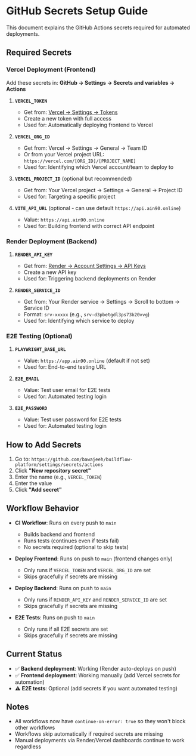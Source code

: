 # GitHub Secrets Setup Guide

This document explains the GitHub Actions secrets required for automated deployments.

## Required Secrets

### Vercel Deployment (Frontend)

Add these secrets in: **GitHub → Settings → Secrets and variables → Actions**

1. **`VERCEL_TOKEN`**
   - Get from: [Vercel → Settings → Tokens](https://vercel.com/account/tokens)
   - Create a new token with full access
   - Used for: Automatically deploying frontend to Vercel

2. **`VERCEL_ORG_ID`**
   - Get from: Vercel → Settings → General → Team ID
   - Or from your Vercel project URL: `https://vercel.com/[ORG_ID]/[PROJECT_NAME]`
   - Used for: Identifying which Vercel account/team to deploy to

3. **`VERCEL_PROJECT_ID`** (optional but recommended)
   - Get from: Your Vercel project → Settings → General → Project ID
   - Used for: Targeting a specific project

4. **`VITE_API_URL`** (optional - can use default `https://api.ain90.online`)
   - Value: `https://api.ain90.online`
   - Used for: Building frontend with correct API endpoint

### Render Deployment (Backend)

1. **`RENDER_API_KEY`**
   - Get from: [Render → Account Settings → API Keys](https://dashboard.render.com/account/api-keys)
   - Create a new API key
   - Used for: Triggering backend deployments on Render

2. **`RENDER_SERVICE_ID`**
   - Get from: Your Render service → Settings → Scroll to bottom → Service ID
   - Format: `srv-xxxxx` (e.g., `srv-d3pbetgdl3ps73b20vvg`)
   - Used for: Identifying which service to deploy

### E2E Testing (Optional)

1. **`PLAYWRIGHT_BASE_URL`**
   - Value: `https://app.ain90.online` (default if not set)
   - Used for: End-to-end testing URL

2. **`E2E_EMAIL`**
   - Value: Test user email for E2E tests
   - Used for: Automated testing login

3. **`E2E_PASSWORD`**
   - Value: Test user password for E2E tests
   - Used for: Automated testing login

## How to Add Secrets

1. Go to: `https://github.com/bawajeeh/buildflow-platform/settings/secrets/actions`
2. Click **"New repository secret"**
3. Enter the name (e.g., `VERCEL_TOKEN`)
4. Enter the value
5. Click **"Add secret"**

## Workflow Behavior

- **CI Workflow**: Runs on every push to `main`
  - Builds backend and frontend
  - Runs tests (continues even if tests fail)
  - No secrets required (optional to skip tests)

- **Deploy Frontend**: Runs on push to `main` (frontend changes only)
  - Only runs if `VERCEL_TOKEN` and `VERCEL_ORG_ID` are set
  - Skips gracefully if secrets are missing

- **Deploy Backend**: Runs on push to `main`
  - Only runs if `RENDER_API_KEY` and `RENDER_SERVICE_ID` are set
  - Skips gracefully if secrets are missing

- **E2E Tests**: Runs on push to `main`
  - Only runs if all E2E secrets are set
  - Skips gracefully if secrets are missing

## Current Status

- ✅ **Backend deployment**: Working (Render auto-deploys on push)
- ✅ **Frontend deployment**: Working manually (add Vercel secrets for automation)
- ⚠️ **E2E tests**: Optional (add secrets if you want automated testing)

## Notes

- All workflows now have `continue-on-error: true` so they won't block other workflows
- Workflows skip automatically if required secrets are missing
- Manual deployments via Render/Vercel dashboards continue to work regardless

